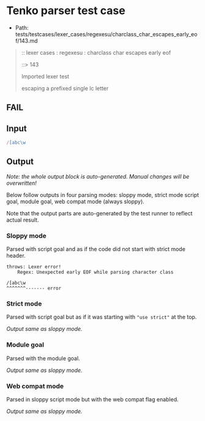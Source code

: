 # Tenko parser test case

- Path: tests/testcases/lexer_cases/regexesu/charclass_char_escapes_early_eof/143.md

> :: lexer cases : regexesu : charclass char escapes early eof
>
> ::> 143
>
> Imported lexer test
>
> escaping a prefixed single lc letter

## FAIL

## Input

`````js
/[abc\w
`````

## Output

_Note: the whole output block is auto-generated. Manual changes will be overwritten!_

Below follow outputs in four parsing modes: sloppy mode, strict mode script goal, module goal, web compat mode (always sloppy).

Note that the output parts are auto-generated by the test runner to reflect actual result.

### Sloppy mode

Parsed with script goal and as if the code did not start with strict mode header.

`````
throws: Lexer error!
    Regex: Unexpected early EOF while parsing character class

/[abc\w
^^^^^^^------- error
`````

### Strict mode

Parsed with script goal but as if it was starting with `"use strict"` at the top.

_Output same as sloppy mode._

### Module goal

Parsed with the module goal.

_Output same as sloppy mode._

### Web compat mode

Parsed in sloppy script mode but with the web compat flag enabled.

_Output same as sloppy mode._
